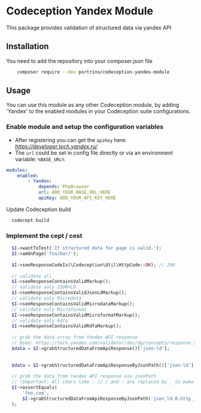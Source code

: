 # Codeception Yandex Module

This package provides validation of structured data via yandex API

## Installation

You need to add the repository into your composer.json file

```bash
    composer require --dev portrino/codeception-yandex-module
```

## Usage

You can use this module as any other Codeception module, by adding 'Yandex' to the enabled modules in your Codeception suite configurations.

### Enable module and setup the configuration variables

- After registering you can get the `apiKey` here: *https://developer.tech.yandex.ru/*
- The `url` could be set in config file directly or via an environment variable: `%BASE_URL%`


```yml
modules:
    enabled:
        - Yandex:
            depends: PhpBrowser
            url: ADD_YOUR_BASE_URL_HERE
            apiKey: ADD_YOUR_API_KEY_HERE
 ```  

Update Codeception build
  
```bash
  codecept build
```

### Implement the cept / cest 

```php
  $I->wantToTest('If structured data for page is valid.');
  $I->amOnPage('foo/bar/');
  
  $I->seeResponseCodeIs(\Codeception\Util\HttpCode::OK); // 200
  
  // validate all
  $I->seeResponseContainsValidMarkup();
  // validate only JSON+LD
  $I->seeResponseContainsValidJsonLdMarkup();
  // validate only Microdata
  $I->seeResponseContainsValidMicrodataMarkup();
  // validate only Microformat
  $I->seeResponseContainsValidMicroformatMarkup();
  // validate only Rdfa
  $I->seeResponseContainsValidRdfaMarkup();
  
  // grab the data array from Yandex API response
  // @see: https://tech.yandex.com/validator/doc/dg/concepts/response_standart-docpage/
  $data = $I->grabStructuredDataFromApiResponse()['json-ld'];
  
  
  $data = $I->grabStructuredDataFromApiResponseByJsonPath()['json-ld'];
  
  // grab the data from Yandex API response via jsonPath 
  // !Important: All chars like . // / and - are replaced by _ to make jsonPath working! 
  $I->assertEquals(
      'foo.com',
      $I->grabStructuredDataFromApiResponseByJsonPath('json_ld.0.http___schema_org_name.0._value')[0]
  );
  
```